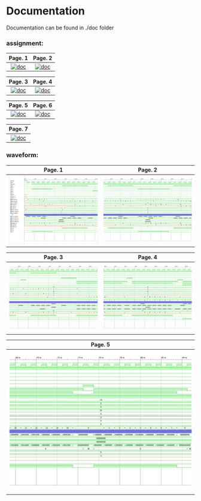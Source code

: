 # Documentation
Documentation can be found in ./doc folder

### assignment:

| Page. 1 | Page. 2 |
|:---:|:---:|
| [![doc](https://github.com/DanCasterIt/Windowed-register-file/blob/master/images/assignment-1.jpg)](https://github.com/DanCasterIt/Windowed-register-file/blob/master/doc/assignemt.pdf)  | [![doc](https://github.com/DanCasterIt/Windowed-register-file/blob/master/images/assignment-2.jpg)](https://github.com/DanCasterIt/Windowed-register-file/blob/master/doc/assignemt.pdf) |

| Page. 3 | Page. 4 |
|:---:|:---:|
| [![doc](https://github.com/DanCasterIt/Windowed-register-file/blob/master/images/assignment-3.jpg)](https://github.com/DanCasterIt/Windowed-register-file/blob/master/doc/assignemt.pdf)  | [![doc](https://github.com/DanCasterIt/Windowed-register-file/blob/master/images/assignment-4.jpg)](https://github.com/DanCasterIt/Windowed-register-file/blob/master/doc/assignemt.pdf) |

| Page. 5 | Page. 6 |
|:---:|:---:|
| [![doc](https://github.com/DanCasterIt/Windowed-register-file/blob/master/images/assignment-5.jpg)](https://github.com/DanCasterIt/Windowed-register-file/blob/master/doc/assignemt.pdf)  | [![doc](https://github.com/DanCasterIt/Windowed-register-file/blob/master/images/assignment-6.jpg)](https://github.com/DanCasterIt/Windowed-register-file/blob/master/doc/assignemt.pdf) |

| Page. 7 |
|:---:|
| [![doc](https://github.com/DanCasterIt/Windowed-register-file/blob/master/images/assignment-7.jpg)](https://github.com/DanCasterIt/Windowed-register-file/blob/master/doc/assignemt.pdf)  |

### waveform:

| Page. 1 | Page. 2 |
|:---:|:---:|
| [![doc](https://github.com/DanCasterIt/Windowed-register-file/blob/master/images/waveform-1.jpg)](https://github.com/DanCasterIt/Windowed-register-file/blob/master/doc/waveform.pdf)  | [![doc](https://github.com/DanCasterIt/Windowed-register-file/blob/master/images/waveform-2.jpg)](https://github.com/DanCasterIt/Windowed-register-file/blob/master/doc/waveform.pdf) |


| Page. 3 | Page. 4 |
|:---:|:---:|
| [![doc](https://github.com/DanCasterIt/Windowed-register-file/blob/master/images/waveform-3.jpg)](https://github.com/DanCasterIt/Windowed-register-file/blob/master/doc/waveform.pdf)  | [![doc](https://github.com/DanCasterIt/Windowed-register-file/blob/master/images/waveform-4.jpg)](https://github.com/DanCasterIt/Windowed-register-file/blob/master/doc/waveform.pdf) |


| Page. 5 |
|:---:|
| [![doc](https://github.com/DanCasterIt/Windowed-register-file/blob/master/images/waveform-5.jpg)](https://github.com/DanCasterIt/Windowed-register-file/blob/master/doc/waveform.pdf)  |
